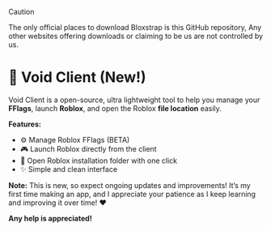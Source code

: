 > [!CAUTION]
> The only official places to download Bloxstrap is this GitHub repository, Any other websites offering downloads or claiming to be us are not controlled by us.

# 🚀 Void Client (New!)

Void Client is a open-source, ultra lightweight tool to help you manage your **FFlags**, launch **Roblox**, and open the Roblox **file location** easily.

**Features:**

* ⚙️ Manage Roblox FFlags (BETA)
* 🎮 Launch Roblox directly from the client
* 📂 Open Roblox installation folder with one click
* ✨ Simple and clean interface

**Note:** This is new, so expect ongoing updates and improvements! It’s my first time making an app, and I appreciate your patience as I keep learning and improving it over time! ❤️

**Any help is appreciated!**
